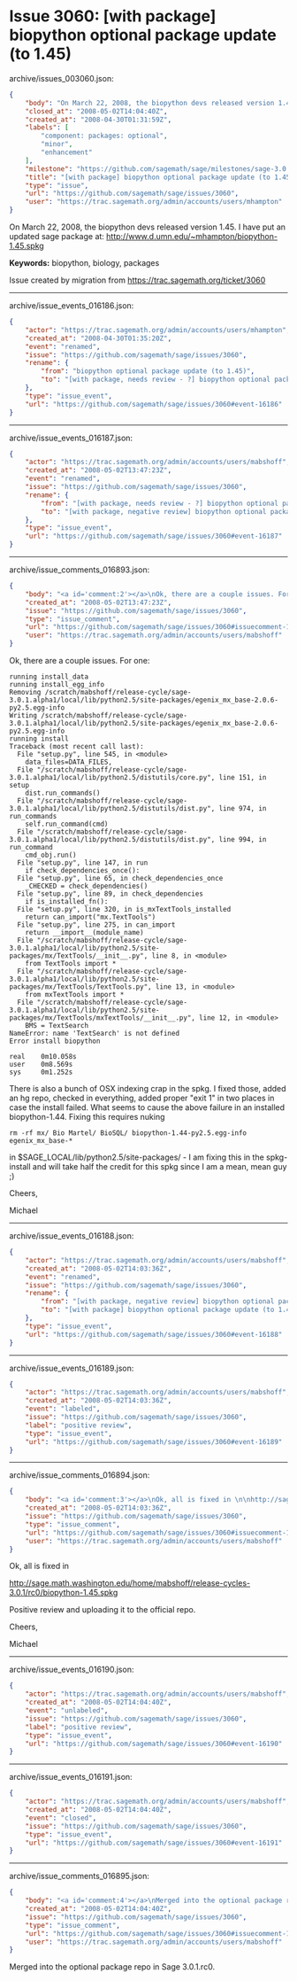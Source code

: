 # Issue 3060: [with package] biopython optional package update (to 1.45)

archive/issues_003060.json:
```json
{
    "body": "On March 22, 2008, the biopython devs released version 1.45.  I have put an updated sage package at:\nhttp://www.d.umn.edu/~mhampton/biopython-1.45.spkg\n\n\n**Keywords:** biopython, biology, packages\n\nIssue created by migration from https://trac.sagemath.org/ticket/3060\n\n",
    "closed_at": "2008-05-02T14:04:40Z",
    "created_at": "2008-04-30T01:31:59Z",
    "labels": [
        "component: packages: optional",
        "minor",
        "enhancement"
    ],
    "milestone": "https://github.com/sagemath/sage/milestones/sage-3.0.1",
    "title": "[with package] biopython optional package update (to 1.45)",
    "type": "issue",
    "url": "https://github.com/sagemath/sage/issues/3060",
    "user": "https://trac.sagemath.org/admin/accounts/users/mhampton"
}
```
On March 22, 2008, the biopython devs released version 1.45.  I have put an updated sage package at:
http://www.d.umn.edu/~mhampton/biopython-1.45.spkg


**Keywords:** biopython, biology, packages

Issue created by migration from https://trac.sagemath.org/ticket/3060





---

archive/issue_events_016186.json:
```json
{
    "actor": "https://trac.sagemath.org/admin/accounts/users/mhampton",
    "created_at": "2008-04-30T01:35:20Z",
    "event": "renamed",
    "issue": "https://github.com/sagemath/sage/issues/3060",
    "rename": {
        "from": "biopython optional package update (to 1.45)",
        "to": "[with package, needs review - ?] biopython optional package update (to 1.45)"
    },
    "type": "issue_event",
    "url": "https://github.com/sagemath/sage/issues/3060#event-16186"
}
```



---

archive/issue_events_016187.json:
```json
{
    "actor": "https://trac.sagemath.org/admin/accounts/users/mabshoff",
    "created_at": "2008-05-02T13:47:23Z",
    "event": "renamed",
    "issue": "https://github.com/sagemath/sage/issues/3060",
    "rename": {
        "from": "[with package, needs review - ?] biopython optional package update (to 1.45)",
        "to": "[with package, negative review] biopython optional package update (to 1.45)"
    },
    "type": "issue_event",
    "url": "https://github.com/sagemath/sage/issues/3060#event-16187"
}
```



---

archive/issue_comments_016893.json:
```json
{
    "body": "<a id='comment:2'></a>\nOk, there are a couple issues. For one:\n\n```\nrunning install_data\nrunning install_egg_info\nRemoving /scratch/mabshoff/release-cycle/sage-3.0.1.alpha1/local/lib/python2.5/site-packages/egenix_mx_base-2.0.6-py2.5.egg-info\nWriting /scratch/mabshoff/release-cycle/sage-3.0.1.alpha1/local/lib/python2.5/site-packages/egenix_mx_base-2.0.6-py2.5.egg-info\nrunning install\nTraceback (most recent call last):\n  File \"setup.py\", line 545, in <module>\n    data_files=DATA_FILES,\n  File \"/scratch/mabshoff/release-cycle/sage-3.0.1.alpha1/local/lib/python2.5/distutils/core.py\", line 151, in setup\n    dist.run_commands()\n  File \"/scratch/mabshoff/release-cycle/sage-3.0.1.alpha1/local/lib/python2.5/distutils/dist.py\", line 974, in run_commands\n    self.run_command(cmd)\n  File \"/scratch/mabshoff/release-cycle/sage-3.0.1.alpha1/local/lib/python2.5/distutils/dist.py\", line 994, in run_command\n    cmd_obj.run()\n  File \"setup.py\", line 147, in run\n    if check_dependencies_once():\n  File \"setup.py\", line 65, in check_dependencies_once\n    _CHECKED = check_dependencies()\n  File \"setup.py\", line 89, in check_dependencies\n    if is_installed_fn():\n  File \"setup.py\", line 320, in is_mxTextTools_installed\n    return can_import(\"mx.TextTools\")\n  File \"setup.py\", line 275, in can_import\n    return __import__(module_name)\n  File \"/scratch/mabshoff/release-cycle/sage-3.0.1.alpha1/local/lib/python2.5/site-packages/mx/TextTools/__init__.py\", line 8, in <module>\n    from TextTools import *\n  File \"/scratch/mabshoff/release-cycle/sage-3.0.1.alpha1/local/lib/python2.5/site-packages/mx/TextTools/TextTools.py\", line 13, in <module>\n    from mxTextTools import *\n  File \"/scratch/mabshoff/release-cycle/sage-3.0.1.alpha1/local/lib/python2.5/site-packages/mx/TextTools/mxTextTools/__init__.py\", line 12, in <module>\n    BMS = TextSearch\nNameError: name 'TextSearch' is not defined\nError install biopython\n\nreal    0m10.058s\nuser    0m8.569s\nsys     0m1.252s\n```\nThere is also a bunch of OSX indexing crap in the spkg. I fixed those, added an hg repo, checked in everything, added proper \"exit 1\" in two places in case the install failed. What seems to cause the above failure in an installed biopython-1.44. Fixing this requires nuking \n\n```\nrm -rf mx/ Bio Martel/ BioSQL/ biopython-1.44-py2.5.egg-info  egenix_mx_base-* \n```\nin $SAGE_LOCAL/lib/python2.5/site-packages/ - I am fixing this in the spkg-install and will take half the credit for this spkg since I am a mean, mean guy ;)\n\nCheers,\n\nMichael",
    "created_at": "2008-05-02T13:47:23Z",
    "issue": "https://github.com/sagemath/sage/issues/3060",
    "type": "issue_comment",
    "url": "https://github.com/sagemath/sage/issues/3060#issuecomment-16893",
    "user": "https://trac.sagemath.org/admin/accounts/users/mabshoff"
}
```

<a id='comment:2'></a>
Ok, there are a couple issues. For one:

```
running install_data
running install_egg_info
Removing /scratch/mabshoff/release-cycle/sage-3.0.1.alpha1/local/lib/python2.5/site-packages/egenix_mx_base-2.0.6-py2.5.egg-info
Writing /scratch/mabshoff/release-cycle/sage-3.0.1.alpha1/local/lib/python2.5/site-packages/egenix_mx_base-2.0.6-py2.5.egg-info
running install
Traceback (most recent call last):
  File "setup.py", line 545, in <module>
    data_files=DATA_FILES,
  File "/scratch/mabshoff/release-cycle/sage-3.0.1.alpha1/local/lib/python2.5/distutils/core.py", line 151, in setup
    dist.run_commands()
  File "/scratch/mabshoff/release-cycle/sage-3.0.1.alpha1/local/lib/python2.5/distutils/dist.py", line 974, in run_commands
    self.run_command(cmd)
  File "/scratch/mabshoff/release-cycle/sage-3.0.1.alpha1/local/lib/python2.5/distutils/dist.py", line 994, in run_command
    cmd_obj.run()
  File "setup.py", line 147, in run
    if check_dependencies_once():
  File "setup.py", line 65, in check_dependencies_once
    _CHECKED = check_dependencies()
  File "setup.py", line 89, in check_dependencies
    if is_installed_fn():
  File "setup.py", line 320, in is_mxTextTools_installed
    return can_import("mx.TextTools")
  File "setup.py", line 275, in can_import
    return __import__(module_name)
  File "/scratch/mabshoff/release-cycle/sage-3.0.1.alpha1/local/lib/python2.5/site-packages/mx/TextTools/__init__.py", line 8, in <module>
    from TextTools import *
  File "/scratch/mabshoff/release-cycle/sage-3.0.1.alpha1/local/lib/python2.5/site-packages/mx/TextTools/TextTools.py", line 13, in <module>
    from mxTextTools import *
  File "/scratch/mabshoff/release-cycle/sage-3.0.1.alpha1/local/lib/python2.5/site-packages/mx/TextTools/mxTextTools/__init__.py", line 12, in <module>
    BMS = TextSearch
NameError: name 'TextSearch' is not defined
Error install biopython

real    0m10.058s
user    0m8.569s
sys     0m1.252s
```
There is also a bunch of OSX indexing crap in the spkg. I fixed those, added an hg repo, checked in everything, added proper "exit 1" in two places in case the install failed. What seems to cause the above failure in an installed biopython-1.44. Fixing this requires nuking 

```
rm -rf mx/ Bio Martel/ BioSQL/ biopython-1.44-py2.5.egg-info  egenix_mx_base-* 
```
in $SAGE_LOCAL/lib/python2.5/site-packages/ - I am fixing this in the spkg-install and will take half the credit for this spkg since I am a mean, mean guy ;)

Cheers,

Michael



---

archive/issue_events_016188.json:
```json
{
    "actor": "https://trac.sagemath.org/admin/accounts/users/mabshoff",
    "created_at": "2008-05-02T14:03:36Z",
    "event": "renamed",
    "issue": "https://github.com/sagemath/sage/issues/3060",
    "rename": {
        "from": "[with package, negative review] biopython optional package update (to 1.45)",
        "to": "[with package] biopython optional package update (to 1.45)"
    },
    "type": "issue_event",
    "url": "https://github.com/sagemath/sage/issues/3060#event-16188"
}
```



---

archive/issue_events_016189.json:
```json
{
    "actor": "https://trac.sagemath.org/admin/accounts/users/mabshoff",
    "created_at": "2008-05-02T14:03:36Z",
    "event": "labeled",
    "issue": "https://github.com/sagemath/sage/issues/3060",
    "label": "positive review",
    "type": "issue_event",
    "url": "https://github.com/sagemath/sage/issues/3060#event-16189"
}
```



---

archive/issue_comments_016894.json:
```json
{
    "body": "<a id='comment:3'></a>\nOk, all is fixed in \n\nhttp://sage.math.washington.edu/home/mabshoff/release-cycles-3.0.1/rc0/biopython-1.45.spkg\n\nPositive review and uploading it to the official repo.\n\nCheers,\n\nMichael",
    "created_at": "2008-05-02T14:03:36Z",
    "issue": "https://github.com/sagemath/sage/issues/3060",
    "type": "issue_comment",
    "url": "https://github.com/sagemath/sage/issues/3060#issuecomment-16894",
    "user": "https://trac.sagemath.org/admin/accounts/users/mabshoff"
}
```

<a id='comment:3'></a>
Ok, all is fixed in 

http://sage.math.washington.edu/home/mabshoff/release-cycles-3.0.1/rc0/biopython-1.45.spkg

Positive review and uploading it to the official repo.

Cheers,

Michael



---

archive/issue_events_016190.json:
```json
{
    "actor": "https://trac.sagemath.org/admin/accounts/users/mabshoff",
    "created_at": "2008-05-02T14:04:40Z",
    "event": "unlabeled",
    "issue": "https://github.com/sagemath/sage/issues/3060",
    "label": "positive review",
    "type": "issue_event",
    "url": "https://github.com/sagemath/sage/issues/3060#event-16190"
}
```



---

archive/issue_events_016191.json:
```json
{
    "actor": "https://trac.sagemath.org/admin/accounts/users/mabshoff",
    "created_at": "2008-05-02T14:04:40Z",
    "event": "closed",
    "issue": "https://github.com/sagemath/sage/issues/3060",
    "type": "issue_event",
    "url": "https://github.com/sagemath/sage/issues/3060#event-16191"
}
```



---

archive/issue_comments_016895.json:
```json
{
    "body": "<a id='comment:4'></a>\nMerged into the optional package repo in Sage 3.0.1.rc0.",
    "created_at": "2008-05-02T14:04:40Z",
    "issue": "https://github.com/sagemath/sage/issues/3060",
    "type": "issue_comment",
    "url": "https://github.com/sagemath/sage/issues/3060#issuecomment-16895",
    "user": "https://trac.sagemath.org/admin/accounts/users/mabshoff"
}
```

<a id='comment:4'></a>
Merged into the optional package repo in Sage 3.0.1.rc0.
